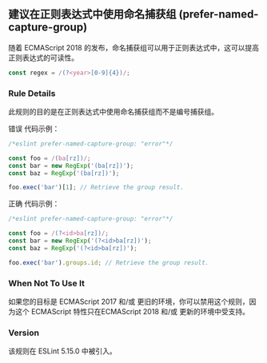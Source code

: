 ## 建议在正则表达式中使用命名捕获组 (prefer-named-capture-group)

随着 ECMAScript 2018 的发布，命名捕获组可以用于正则表达式中，这可以提高正则表达式的可读性。
```js
const regex = /(?<year>[0-9]{4})/;
```

### Rule Details
此规则的目的是在正则表达式中使用命名捕获组而不是编号捕获组。

错误 代码示例：
```js
/*eslint prefer-named-capture-group: "error"*/

const foo = /(ba[rz])/;
const bar = new RegExp('(ba[rz])');
const baz = RegExp('(ba[rz])');

foo.exec('bar')[1]; // Retrieve the group result.
```

正确 代码示例：
```js
/*eslint prefer-named-capture-group: "error"*/

const foo = /(?<id>ba[rz])/;
const bar = new RegExp('(?<id>ba[rz])');
const baz = RegExp('(?<id>ba[rz])');

foo.exec('bar').groups.id; // Retrieve the group result.
```

### When Not To Use It
如果您的目标是 ECMAScript 2017 和/或 更旧的环境，你可以禁用这个规则，因为这个 ECMAScript 特性只在ECMAScript 2018 和/或 更新的环境中受支持。

### Version
该规则在 ESLint 5.15.0 中被引入。

